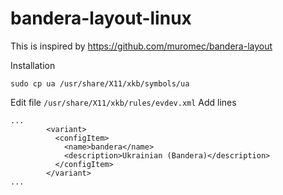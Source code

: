 # bandera-layout-linux

This is inspired by https://github.com/muromec/bandera-layout

Installation

```
sudo cp ua /usr/share/X11/xkb/symbols/ua
```

Edit file `/usr/share/X11/xkb/rules/evdev.xml`
Add lines
```
...
        <variant>
          <configItem>
            <name>bandera</name>
            <description>Ukrainian (Bandera)</description>
          </configItem>
        </variant>
...
```
